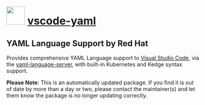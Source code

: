 # <img src="https://cdn.jsdelivr.net/gh/mkevenaar/chocolatey-packages@d2dd0d0fb9b676251bcd26d3b1988a1815b85f10/icons/vscode-yaml.png" width="48" height="48"/> [vscode-yaml](https://community.chocolatey.org/packages/vscode-yaml)

## YAML Language Support by Red Hat

Provides comprehensive YAML Language support to [Visual Studio Code](https://code.visualstudio.com/), via the [yaml-language-server](https://github.com/redhat-developer/yaml-language-server), with built-in Kubernetes and Kedge syntax support.

**Please Note**: This is an automatically updated package. If you find it is
out of date by more than a day or two, please contact the maintainer(s) and
let them know the package is no longer updating correctly.
